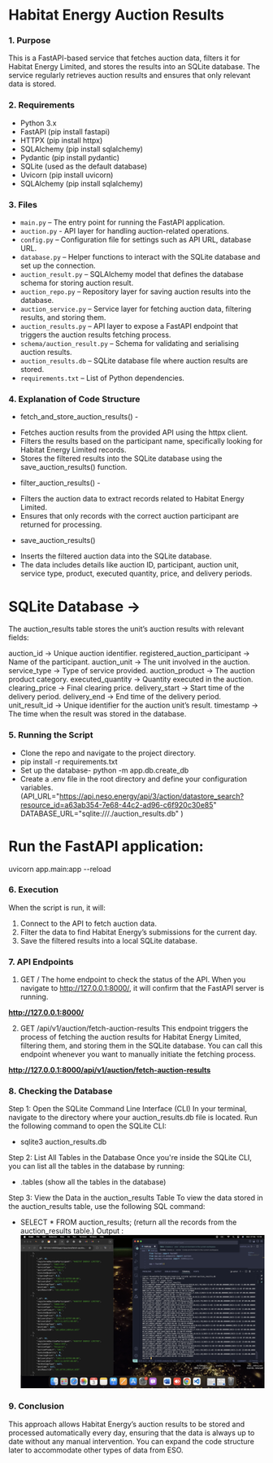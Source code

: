 # Habitat Energy Auction Results

### 1. **Purpose**

This is a FastAPI-based service that fetches auction data, filters it for Habitat Energy Limited, and stores the results into an SQLite database. The service regularly retrieves auction results and ensures that only relevant data is stored.

### 2. **Requirements**

- Python 3.x
- FastAPI (pip install fastapi)
- HTTPX (pip install httpx)
- SQLAlchemy (pip install sqlalchemy)
- Pydantic (pip install pydantic)
- SQLite (used as the default database)
- Uvicorn (pip install uvicorn)
- SQLAlchemy (pip install sqlalchemy)

### 3. **Files**

- `main.py` – The entry point for running the FastAPI application.
- `auction.py` - API layer for handling auction-related operations.
- `config.py` – Configuration file for settings such as API URL, database URL.
- `database.py` – Helper functions to interact with the SQLite database and set up the connection.
- `auction_result.py` – SQLAlchemy model that defines the database schema for storing auction result.
- `auction_repo.py` – Repository layer for saving auction results into the database.
- `auction_service.py` – Service layer for fetching auction data, filtering results, and storing them.
- `auction_results.py` – API layer to expose a FastAPI endpoint that triggers the auction results fetching process.
- `schema/auction_result.py` – Schema for validating and serialising auction results.
- `auction_results.db` – SQLite database file where auction results are stored.
- `requirements.txt` – List of Python dependencies.

### 4. **Explanation of Code Structure**

- fetch_and_store_auction_results() -

* Fetches auction results from the provided API using the httpx client.
* Filters the results based on the participant name, specifically looking for Habitat Energy Limited records.
* Stores the filtered results into the SQLite database using the save_auction_results() function.

- filter_auction_results() -

* Filters the auction data to extract records related to Habitat Energy Limited.
* Ensures that only records with the correct auction participant are returned for processing.

- save_auction_results()

* Inserts the filtered auction data into the SQLite database.
* The data includes details like auction ID, participant, auction unit, service type, product, executed quantity, price, and delivery periods.

# SQLite Database →

The auction_results table stores the unit’s auction results with relevant fields:

auction_id → Unique auction identifier.
registered_auction_participant → Name of the participant.
auction_unit → The unit involved in the auction.
service_type → Type of service provided.
auction_product → The auction product category.
executed_quantity → Quantity executed in the auction.
clearing_price → Final clearing price.
delivery_start → Start time of the delivery period.
delivery_end → End time of the delivery period.
unit_result_id → Unique identifier for the auction unit’s result.
timestamp → The time when the result was stored in the database.

### 5. **Running the Script**

- Clone the repo and navigate to the project directory.
- pip install -r requirements.txt
- Set up the database- python -m app.db.create_db
- Create a .env file in the root directory and define your configuration variables.
  (API_URL="https://api.neso.energy/api/3/action/datastore_search?resource_id=a63ab354-7e68-44c2-ad96-c6f920c30e85"
  DATABASE_URL="sqlite:///./auction_results.db"
  )

# Run the FastAPI application:

uvicorn app.main:app --reload

### 6. **Execution**

When the script is run, it will:

1. Connect to the API to fetch auction data.
2. Filter the data to find Habitat Energy’s submissions for the current day.
3. Save the filtered results into a local SQLite database.

### 7. **API Endpoints**

1. GET /
   The home endpoint to check the status of the API. When you navigate to http://127.0.0.1:8000/, it will confirm that the FastAPI server is running.

**http://127.0.0.1:8000/**

2. GET /api/v1/auction/fetch-auction-results
   This endpoint triggers the process of fetching the auction results for Habitat Energy Limited, filtering them, and storing them in the SQLite database. You can call this endpoint whenever you want to manually initiate the fetching process.

**http://127.0.0.1:8000/api/v1/auction/fetch-auction-results**

### 8. **Checking the Database**

Step 1: Open the SQLite Command Line Interface (CLI)
In your terminal, navigate to the directory where your auction_results.db file is located. Run the following command to open the SQLite CLI:

- sqlite3 auction_results.db

Step 2: List All Tables in the Database
Once you're inside the SQLite CLI, you can list all the tables in the database by running:

- .tables (show all the tables in the database)

Step 3: View the Data in the auction_results Table
To view the data stored in the auction_results table, use the following SQL command:

- SELECT \* FROM auction_results; (return all the records from the auction_results table.)
  Output :
  ![Database Snapshot](Screenshot%202025-02-03%20at%2012.08.16.png)

### 9. **Conclusion**

This approach allows Habitat Energy’s auction results to be stored and processed automatically every day, ensuring that the data is always up to date without any manual intervention. You can expand the code structure later to accommodate other types of data from ESO.
